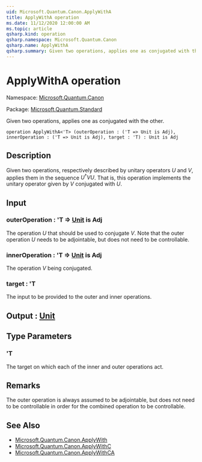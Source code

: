 ```yaml
---
uid: Microsoft.Quantum.Canon.ApplyWithA
title: ApplyWithA operation
ms.date: 11/12/2020 12:00:00 AM
ms.topic: article
qsharp.kind: operation
qsharp.namespace: Microsoft.Quantum.Canon
qsharp.name: ApplyWithA
qsharp.summary: Given two operations, applies one as conjugated with the other.
---
```


# ApplyWithA operation

Namespace: [Microsoft.Quantum.Canon](xref:Microsoft.Quantum.Canon)

Package: [Microsoft.Quantum.Standard](https://nuget.org/packages/Microsoft.Quantum.Standard)


Given two operations, applies one as conjugated with the other.

```qsharp
operation ApplyWithA<'T> (outerOperation : ('T => Unit is Adj), innerOperation : ('T => Unit is Adj), target : 'T) : Unit is Adj
```


## Description

Given two operations, respectively described by unitary operators $U$and $V$, applies them in the sequence $U^{\dagger} V U$. That is,this operation implements the unitary operator given by $V$ conjugatedwith $U$.

## Input

### outerOperation : 'T => [Unit](xref:microsoft.quantum.lang-ref.unit)  is Adj

The operation $U$ that should be used to conjugate $V$. Note that theouter operation $U$ needs to be adjointable, but does notneed to be controllable.


### innerOperation : 'T => [Unit](xref:microsoft.quantum.lang-ref.unit)  is Adj

The operation $V$ being conjugated.


### target : 'T

The input to be provided to the outer and inner operations.



## Output : [Unit](xref:microsoft.quantum.lang-ref.unit)



## Type Parameters

### 'T

The target on which each of the inner and outer operations act.

## Remarks

The outer operation is always assumed to be adjointable, but does notneed to be controllable in order for the combined operation to becontrollable.

## See Also

- [Microsoft.Quantum.Canon.ApplyWith](xref:Microsoft.Quantum.Canon.ApplyWith)
- [Microsoft.Quantum.Canon.ApplyWithC](xref:Microsoft.Quantum.Canon.ApplyWithC)
- [Microsoft.Quantum.Canon.ApplyWithCA](xref:Microsoft.Quantum.Canon.ApplyWithCA)